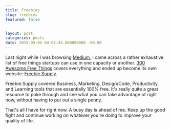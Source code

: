 ```yaml
---
title: Freebies
slug: freebies
featured: false


layout: post
categories: posts
date: 2015-03-05 04:07:43.000000000 -08:00
---
```


Last night while I was browsing [Medium](http://medium.com), I came across a rather exhaustive list of free things startups can use in one capacity or another. [300 Awesome Free Things](https://medium.com/everything-about-startups-and-entrepreneurship/300-awesome-free-things-e07b3cd5fd5b) covers everything and ended up become its own website: [Freebie.Supply](http://freebie.supply).

Freebie.Supply covered Business, Marketing, Design/Code, Productivity, and Learning tools that are essentially 100% free. It's really quite a great resource to poke through and see what you can take advantage of right now, without having to put out a single penny.

That's all I have for right now. A busy day is ahead of me. Keep up the good fight and continue working on whatever you're doing to improve your quality of life.

